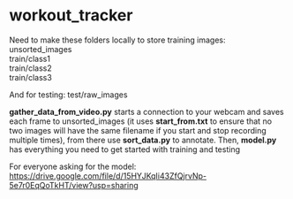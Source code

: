 # workout_tracker

Need to make these folders locally to store training images:
unsorted_images  
train/class1  
train/class2  
train/class3

And for testing:
test/raw_images

**gather_data_from_video.py** starts a connection to your webcam and saves each frame to unsorted_images (it uses **start_from.txt** to ensure that no two images will have the same filename if you start and stop recording multiple times), from there use **sort_data.py** to annotate. Then, **model.py** has everything you need to get started with training and testing

For everyone asking for the model: https://drive.google.com/file/d/15HYJKqIi43ZfQjrvNp-5e7r0EqQoTkHT/view?usp=sharing
